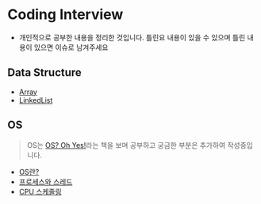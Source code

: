 # Coding Interview
- 개인적으로 공부한 내용을 정리한 것입니다. 틀린요 내용이 있을 수 있으며 틀린 내용이 있으면 이슈로 남겨주세요

## Data Structure
- [Array](./DataStructure/Array/Array.md)
- [LinkedList](./DataStructure/Linkedlist/LinkedList.md)

## OS
> OS는 [OS? Oh Yes!](http://www.aladin.co.kr/shop/wproduct.aspx?ItemId=4412844)라는 책을 보며 공부하고 궁금한 부분은 추가하여 작성중입니다.
- [OS란?](./OS/WhatIsOs.md)
- [프로세스와 스레드](./OS/ProcessAndThread.md)
- [CPU 스케줄링](./OS/CPUScheduling.md)
